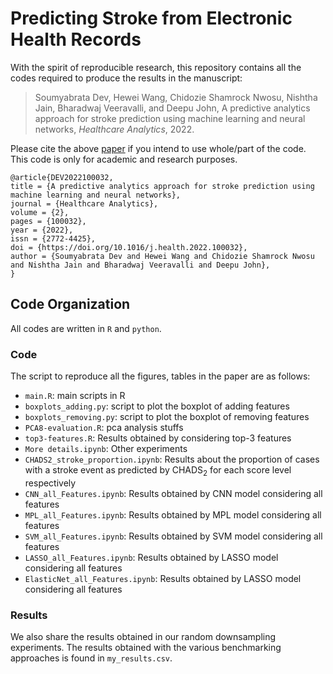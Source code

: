 # Predicting Stroke from Electronic Health Records

With the spirit of reproducible research, this repository contains all the codes required to produce the results in the manuscript: 

> Soumyabrata Dev, Hewei Wang, Chidozie Shamrock Nwosu, Nishtha Jain, Bharadwaj Veeravalli, and Deepu John, A predictive analytics approach for stroke prediction using machine learning and neural networks, *Healthcare Analytics*, 2022.

Please cite the above [paper](https://www.sciencedirect.com/science/article/pii/S2772442522000090) if you intend to use whole/part of the code. This code is only for academic and research purposes.

```
@article{DEV2022100032,
title = {A predictive analytics approach for stroke prediction using machine learning and neural networks},
journal = {Healthcare Analytics},
volume = {2},
pages = {100032},
year = {2022},
issn = {2772-4425},
doi = {https://doi.org/10.1016/j.health.2022.100032},
author = {Soumyabrata Dev and Hewei Wang and Chidozie Shamrock Nwosu and Nishtha Jain and Bharadwaj Veeravalli and Deepu John},
}
```

## Code Organization
All codes are written in `R` and `python`. 

### Code 
The script to reproduce all the figures, tables in the paper are as follows:
+ `main.R`: main scripts in R
+ `boxplots_adding.py`: script to plot the boxplot of adding features
+ `boxplots_removing.py`: script to plot the boxplot of removing features
+ `PCA8-evaluation.R`: pca analysis stuffs
+ `top3-features.R`: Results obtained by considering top-3 features
+ `More details.ipynb`: Other experiments
+ `CHADS2_stroke_proportion.ipynb`: Results about the proportion of cases with a stroke event as predicted by CHADS<sub>2</sub> for each score level respectively
+ `CNN_all_Features.ipynb`: Results obtained by CNN model considering all features
+ `MPL_all_Features.ipynb`: Results obtained by MPL model considering all features
+ `SVM_all_Features.ipynb`: Results obtained by SVM model considering all features
+ `LASSO_all_Features.ipynb`: Results obtained by LASSO model considering all features
+ `ElasticNet_all_Features.ipynb`: Results obtained by LASSO model considering all features

### Results 
We also share the results obtained in our random downsampling experiments. The results obtained with the various benchmarking approaches is found in `my_results.csv`.
